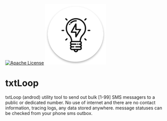 [![Apache License][license_img]][license_link]
![logo] 
# txtLoop

txtLoop (androd) utility tool to send out bulk [1-99] SMS messagers to a public or dedicated number.
No use of internet and there are no contact information, tracing logs, any data stored anywhere. message statuses can be checked from your phone sms outbox.

[Maven]: https://maven.apache.org
[license_img]: https://img.shields.io/badge/license-Apache%202.0-blue.svg
[license_link]: https://github.com/askyora/open-ladder/blob/main/LICENSE
[m2e]: https://eclipse.org/m2e
[logo]: https://github.com/askyora/txtLoop/blob/main/android/app/src/main/res/mipmap-xxxhdpi/ic_launcher_round.png
